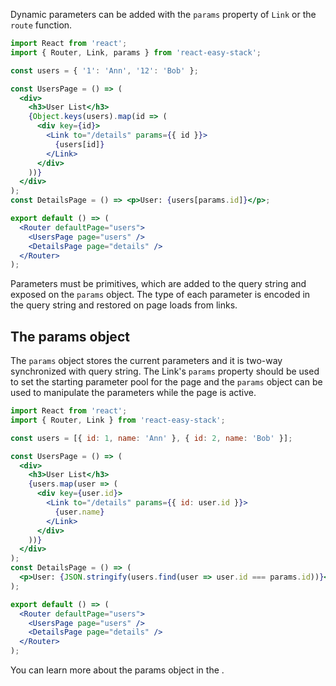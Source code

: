 Dynamic parameters can be added with the `params` property of `Link` or the `route` function.

```jsx
import React from 'react';
import { Router, Link, params } from 'react-easy-stack';

const users = { '1': 'Ann', '12': 'Bob' };

const UsersPage = () => (
  <div>
    <h3>User List</h3>
    {Object.keys(users).map(id => (
      <div key={id}>
        <Link to="/details" params={{ id }}>
          {users[id]}
        </Link>
      </div>
    ))}
  </div>
);
const DetailsPage = () => <p>User: {users[params.id]}</p>;

export default () => (
  <Router defaultPage="users">
    <UsersPage page="users" />
    <DetailsPage page="details" />
  </Router>
);
```

<div id="starting-params-demo"></div>

Parameters must be primitives, which are added to the query string and exposed on the `params` object. The type of each parameter is encoded in the query string and restored on page loads from links.

## The params object

The `params` object stores the current parameters and it is two-way synchronized with query string. The Link's `params` property should be used to set the starting parameter pool for the page and the `params` object can be used to manipulate the parameters while the page is active.

```jsx
import React from 'react';
import { Router, Link } from 'react-easy-stack';

const users = [{ id: 1, name: 'Ann' }, { id: 2, name: 'Bob' }];

const UsersPage = () => (
  <div>
    <h3>User List</h3>
    {users.map(user => (
      <div key={user.id}>
        <Link to="/details" params={{ id: user.id }}>
          {user.name}
        </Link>
      </div>
    ))}
  </div>
);
const DetailsPage = () => (
  <p>User: {JSON.stringify(users.find(user => user.id === params.id))}</p>
);

export default () => (
  <Router defaultPage="users">
    <UsersPage page="users" />
    <DetailsPage page="details" />
  </Router>
);
```

<div id="params-demo"></div>

You can learn more about the params object in the <span id="integrations-link"></span>.
